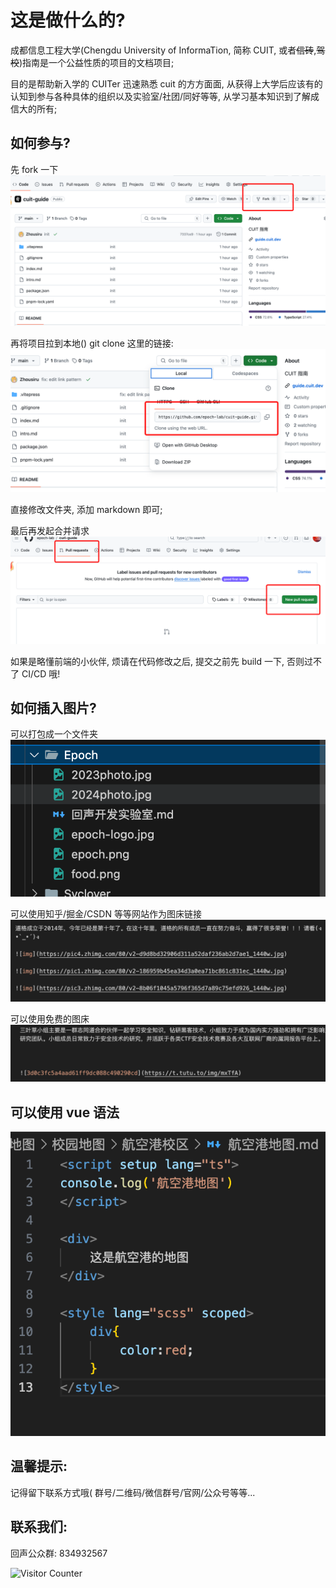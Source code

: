 # 这是做什么的?

成都信息工程大学(Chengdu University of InformaTion, 简称 CUIT, 或者~~信砖~~,~~驾校~~)指南是一个公益性质的项目的文档项目;

目的是帮助新入学的 CUITer 迅速熟悉 cuit 的方方面面, 从获得上大学后应该有的认知到参与各种具体的组织以及实验室/社团/同好等等, 从学习基本知识到了解成信大的所有;

## 如何参与?

先 fork 一下
![如何参与](./static/fork.png)

再将项目拉到本地()
git clone 这里的链接:
![拉到本地](./static/clone.png)

直接修改文件夹, 添加 markdown 即可;

最后再发起合并请求
![pr](./static/pr.png)

如果是略懂前端的小伙伴, 烦请在代码修改之后, 提交之前先 build 一下, 否则过不了 CI/CD 哦!

## 如何插入图片?

可以打包成一个文件夹
![alt text](./static/push.png)

可以使用知乎/掘金/CSDN 等等网站作为图床链接
![知乎](./static/知乎.png)

可以使用免费的图床
![tutu](./static/tutu.png)

## 可以使用 vue 语法

![vue](./static/vuelang.png)

## 温馨提示:

记得留下联系方式哦(
群号/二维码/微信群号/官网/公众号等等...

## 联系我们:

回声公众群: 834932567

![Visitor Counter](https://count.getloli.com/get/cuit-guide)
